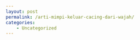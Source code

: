```yaml
---
layout: post
permalink: /arti-mimpi-keluar-cacing-dari-wajah/
categories:
    - Uncategorized
---
```


